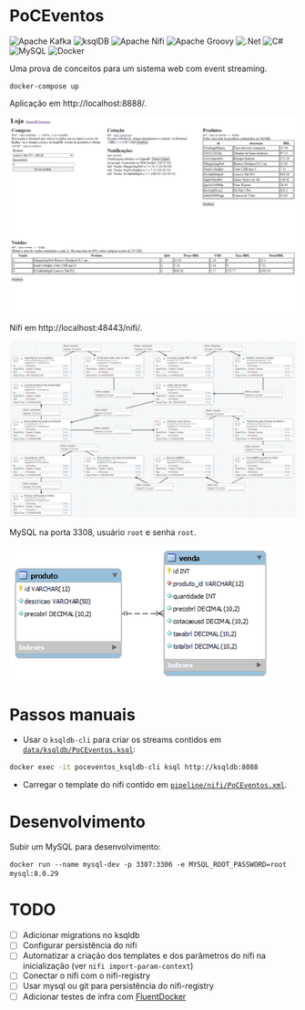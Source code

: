 # PoCEventos
![Apache Kafka](https://img.shields.io/badge/Apache%20Kafka-000?style=for-the-badge&logo=apachekafka)
![ksqlDB](https://img.shields.io/badge/ksqlDB-000?style=for-the-badge&logo=apacherocketmq)
![Apache Nifi](https://img.shields.io/badge/Apache%20Nifi-%23D42029.svg?style=for-the-badge&logo=drupal&logoColor=white)
![Apache Groovy](https://img.shields.io/badge/Apache%20Groovy-4298B8.svg?style=for-the-badge&logo=Apache+Groovy&logoColor=white)
![.Net](https://img.shields.io/badge/.NET-5C2D91?style=for-the-badge&logo=.net&logoColor=white)
![C#](https://img.shields.io/badge/c%23-%23239120.svg?style=for-the-badge&logo=c-sharp&logoColor=white)
![MySQL](https://img.shields.io/badge/mysql-%2300f.svg?style=for-the-badge&logo=mysql&logoColor=white)
![Docker](https://img.shields.io/badge/docker-%230db7ed.svg?style=for-the-badge&logo=docker&logoColor=white)

Uma prova de conceitos para um sistema web com event streaming.

```
docker-compose up
```

Aplicação em http://localhost:8888/.

![](art/web-screenshot.png)

Nifi em http://localhost:48443/nifi/.

![](art/nifi-poceventos.png)

MySQL na porta 3308, usuário `root` e senha `root`.

![](art/mysql-loja-erd.png)

# Passos manuais
- Usar o `ksqldb-cli` para criar os streams contidos em [`data/ksqldb/PoCEventos.ksql`](data/ksqldb/PoCEventos.ksql):
```bash
docker exec -it poceventos_ksqldb-cli ksql http://ksqldb:8088
```

- Carregar o template do nifi contido em [`pipeline/nifi/PoCEventos.xml`](pipeline/nifi/PoCEventos.xml).

# Desenvolvimento

Subir um MySQL para desenvolvimento:
```
docker run --name mysql-dev -p 3307:3306 -e MYSQL_ROOT_PASSWORD=root mysql:8.0.29
```

# TODO
- [ ] Adicionar migrations no ksqldb
- [ ] Configurar persistência do nifi
- [ ] Automatizar a criação dos templates e dos parâmetros do nifi na inicialização (ver `nifi import-param-context`)
- [ ] Conectar o nifi com o nifi-registry
- [ ] Usar mysql ou git para persistência do nifi-registry
- [ ] Adicionar testes de infra com [FluentDocker](https://github.com/mariotoffia/FluentDocker)
